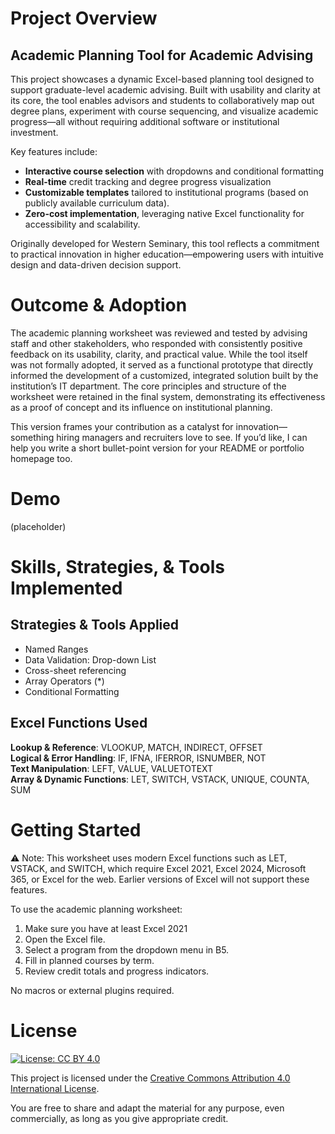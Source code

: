 # Project Overview

## Academic Planning Tool for Academic Advising
This project showcases a dynamic Excel-based planning tool designed to support graduate-level academic advising. Built with usability and clarity at its core, the tool enables advisors and students to collaboratively map out degree plans, experiment with course sequencing, and visualize academic progress—all without requiring additional software or institutional investment.

Key features include:
- **Interactive course selection** with dropdowns and conditional formatting
- **Real-time** credit tracking and degree progress visualization
- **Customizable templates** tailored to institutional programs (based on publicly available curriculum data).
- **Zero-cost implementation**, leveraging native Excel functionality for accessibility and scalability.

Originally developed for Western Seminary, this tool reflects a commitment to practical innovation in higher education—empowering users with intuitive design and data-driven decision support.

# Outcome & Adoption
The academic planning worksheet was reviewed and tested by advising staff and other stakeholders, who responded with consistently positive feedback on its usability, clarity, and practical value. While the tool itself was not formally adopted, it served as a functional prototype that directly informed the development of a customized, integrated solution built by the institution’s IT department. The core principles and structure of the worksheet were retained in the final system, demonstrating its effectiveness as a proof of concept and its influence on institutional planning.

This version frames your contribution as a catalyst for innovation—something hiring managers and recruiters love to see. If you’d like, I can help you write a short bullet-point version for your README or portfolio homepage too.

# Demo

(placeholder)

# Skills, Strategies, & Tools Implemented

## Strategies & Tools Applied
- Named Ranges
- Data Validation: Drop-down List
- Cross-sheet referencing
- Array Operators (\*)
- Conditional Formatting

## Excel Functions Used

**Lookup & Reference**: VLOOKUP, MATCH, INDIRECT, OFFSET  
**Logical & Error Handling**: IF, IFNA, IFERROR, ISNUMBER, NOT  
**Text Manipulation**: LEFT, VALUE, VALUETOTEXT  
**Array & Dynamic Functions**: LET, SWITCH, VSTACK, UNIQUE, COUNTA, SUM

# Getting Started

⚠️ Note: This worksheet uses modern Excel functions such as LET, VSTACK, and SWITCH, which require Excel 2021, Excel 2024, Microsoft 365, or Excel for the web. Earlier versions of Excel will not support these features.

To use the academic planning worksheet:

1. Make sure you have at least Excel 2021
2. Open the Excel file.
3. Select a program from the dropdown menu in B5.
4. Fill in planned courses by term.
5. Review credit totals and progress indicators.

No macros or external plugins required.

# License
[![License: CC BY 4.0](https://img.shields.io/badge/License-CC%20BY%204.0-lightgrey.svg)](https://creativecommons.org/licenses/by/4.0/)

This project is licensed under the [Creative Commons Attribution 4.0 International License](https://creativecommons.org/licenses/by/4.0/).

You are free to share and adapt the material for any purpose, even commercially, as long as you give appropriate credit.
